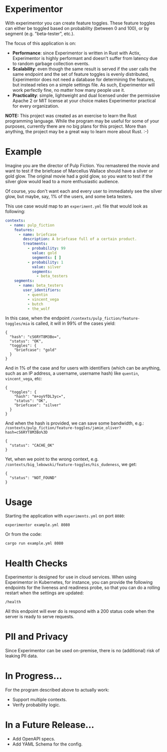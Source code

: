 # Experimentor
With experimentor you can create feature toggles. These feature toggles can either be toggled based on probability (between 0 and 100), or by segment (e.g. "beta-tester", etc.).

The focus of this application is on:

- **Performance**: since Experimentor is written in Rust with Actix, Experimentor is highly performant and doesn't suffer from latency due to random garbage collection events.
- **Scalability**: even though the same result is served if the user calls the same endpoint and the set of feature toggles is evenly distributed, Experimentor does not need a database for determining the features, but instead relies on a simple settings file. As such, Experimentor will work perfectly fine, no matter how many people use it.
- **Practicality**: simple, lightweight and dual licensed under the permissive Apache 2 or MIT license at your choice makes Experimentor practical for every organization.

**NOTE:** This project was created as an exercise to learn the Rust programming language. While the program may be useful for some of your purposes, currently there are no big plans for this project. More than anything, the project may be a great way to learn more about Rust. :-)

# Example
Imagine you are the director of Pulp Fiction. You remastered the movie and want to test if the briefcase of Marcellus Wallace should have a silver or gold glow. The original movie had a gold glow, so you want to test if the silver glow would lead to a more enthusiastic audience.

Of course, you don't want each and every user to immediately see the silver glow, but maybe, say, 1% of the users, and some beta testers.

This use case would map to an `experiment.yml` file that would look as following:

```yaml
contexts:
  - name: pulp_fiction
    features:
      - name: briefcase
        description: A briefcase full of a certain product.
        treatments:
          - probability: 99
            value: gold
            segments: [ ]
          - probability: 1
            value: silver
            segments:
              - beta_testers
    segments:
      - name: beta_testers
        user_identifiers:
          - quentin
          - vincent_vega
          - butch
          - the_wolf
```
In this case, when the endpoint `/contexts/pulp_fiction/feature-toggles/mia`
is called, it will in 99% of the cases yield:
```
{
  "hash": "cS6RYT8M3Bo=",
  "status": "OK",
  "toggles": {
    "briefcase": "gold"
  }
}
```
And in 1% of the case and for users with identifiers (which can be anything, such as an IP address, a username, username hash) like `quentin`, `vincent_vega`, etc:
```
{
  "toggles": {
    "hash": "m+oyVfDL3yc=",
    "status": "OK",
    "briefcase": "silver"
  }
}
```
And when the hash is provided, we can save some bandwidth, e.g.: `/contexts/pulp_fiction/feature-toggles/jamie_oliver?hash=cS6RYT8M3Bo%3D`
```
{
  "status": "CACHE_OK"
}
```
Yet, when we point to the wrong context, e.g. `/contexts/big_lebowski/feature-toggles/his_dudeness`, we get:
```
{
  "status": "NOT_FOUND"
}
```

# Usage
Starting the application with `experiments.yml` on port `8080`:
```
experimentor example.yml 8080
```
Or from the code:
```
cargo run example.yml 8080
```

# Health Checks
Experimentor is designed for use in cloud services. When using Experimentor in Kubernetes, for instance, you can provide the following endpoints for the liveness and readiness probe, so that you can do a rolling restart when the settings are updated:
```
/health
```
All this endpoint will ever do is respond with a 200 status code when the server is ready to serve requests.

# PII and Privacy
Since Experimentor can be used on-premise, there is no (additional) risk of leaking PII data.

# In Progress...
For the program described above to actually work:
- Support multiple contexts.
- Verify probability logic.

# In a Future Release...
- Add OpenAPI specs.
- Add YAML Schema for the config.
